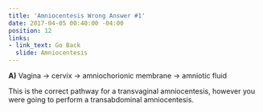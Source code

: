 ```yaml
---
title: 'Amniocentesis Wrong Answer #1'
date: 2017-04-05 00:40:00 -04:00
position: 12
links:
- link_text: Go Back
  slide: Amniocentesis
---
```


**A)** Vagina → cervix → amniochorionic membrane → amniotic fluid

This is the correct pathway for a transvaginal amniocentesis, however you were going to perform a transabdominal amniocentesis.